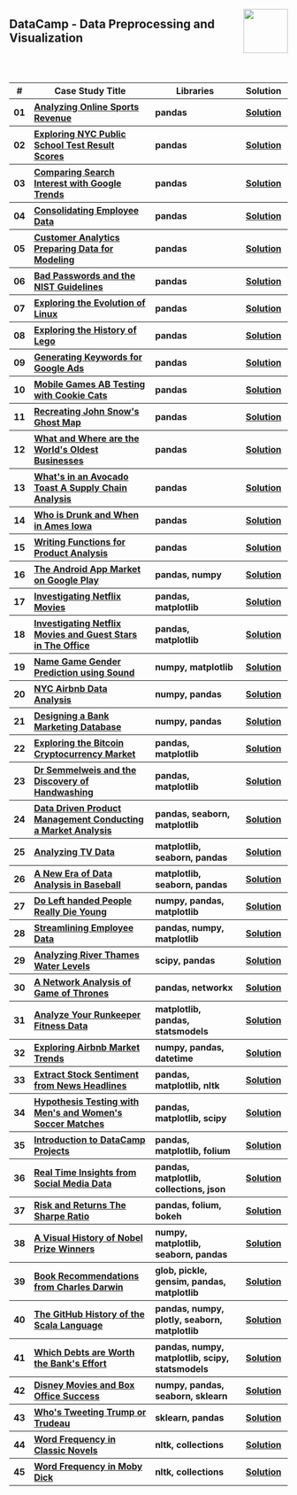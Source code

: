 <a href="/datacamp/README.md"><img align="right" width="80" src="/logos/datacamp.png"></img></a>

## DataCamp - Data Preprocessing and Visualization

<br><br>

<table>
    <head>
        <tr>
<th align="center">#</th>
<th align="center" width="600px">Case Study Title</th>
<th align="center" width="480px">Libraries</th>
<th align="center" width="120px">Solution</th>
        </tr>
    </head>
    <tbody>
        <tr>
<th align="center">01</th>
<th align="left"><a href="">Analyzing Online Sports Revenue</a></th>
<th align="left">pandas</th>
<th align="center"><a href="https://github.com/cs-MohamedAyman/Data-Science-Case-Studies/tree/master/datacamp/Data-Preprocessing-and-Visualization/Analyzing-Online-Sports-Revenue">Solution</a></th>
        </tr>
        <tr>
<th align="center">02</th>
<th align="left"><a href="">Exploring NYC Public School Test Result Scores</a></th>
<th align="left">pandas</th>
<th align="center"><a href="https://github.com/cs-MohamedAyman/Data-Science-Case-Studies/tree/master/datacamp/Data-Preprocessing-and-Visualization/Exploring-NYC-Public-School-Test-Result-Scores">Solution</a></th>
        </tr>
        <tr>
<th align="center">03</th>
<th align="left"><a href="">Comparing Search Interest with Google Trends</a></th>
<th align="left">pandas</th>
<th align="center"><a href="https://github.com/cs-MohamedAyman/Data-Science-Case-Studies/tree/master/datacamp/Data-Preprocessing-and-Visualization/Comparing-Search-Interest-with-Google-Trends">Solution</a></th>
        </tr>
        <tr>
<th align="center">04</th>
<th align="left"><a href="">Consolidating Employee Data</a></th>
<th align="left">pandas</th>
<th align="center"><a href="https://github.com/cs-MohamedAyman/Data-Science-Case-Studies/tree/master/datacamp/Data-Preprocessing-and-Visualization/Consolidating-Employee-Data">Solution</a></th>
        </tr>
        <tr>
<th align="center">05</th>
<th align="left"><a href="">Customer Analytics Preparing Data for Modeling</a></th>
<th align="left">pandas</th>
<th align="center"><a href="https://github.com/cs-MohamedAyman/Data-Science-Case-Studies/tree/master/datacamp/Data-Preprocessing-and-Visualization/Customer-Analytics-Preparing-Data-for-Modeling">Solution</a></th>
        </tr>
        <tr>
<th align="center">06</th>
<th align="left"><a href="">Bad Passwords and the NIST Guidelines</a></th>
<th align="left">pandas</th>
<th align="center"><a href="https://github.com/cs-MohamedAyman/Data-Science-Case-Studies/tree/master/datacamp/Data-Preprocessing-and-Visualization/Bad-Passwords-and-the-NIST-Guidelines">Solution</a></th>
        </tr>        
        <tr>
<th align="center">07</th>
<th align="left"><a href="">Exploring the Evolution of Linux</a></th>
<th align="left">pandas</th>
<th align="center"><a href="https://github.com/cs-MohamedAyman/Data-Science-Case-Studies/tree/master/datacamp/Data-Preprocessing-and-Visualization/Exploring-the-Evolution-of-Linux">Solution</a></th>
        </tr>
        <tr>
<th align="center">08</th>
<th align="left"><a href="">Exploring the History of Lego</a></th>
<th align="left">pandas</th>
<th align="center"><a href="https://github.com/cs-MohamedAyman/Data-Science-Case-Studies/tree/master/datacamp/Data-Preprocessing-and-Visualization/Exploring-the-History-of-Lego">Solution</a></th>
        </tr>
        <tr>
<th align="center">09</th>
<th align="left"><a href="">Generating Keywords for Google Ads</a></th>
<th align="left">pandas</th>
<th align="center"><a href="https://github.com/cs-MohamedAyman/Data-Science-Case-Studies/tree/master/datacamp/Data-Preprocessing-and-Visualization/Generating-Keywords-for-Google-Ads">Solution</a></th>
        </tr>
        <tr>
<th align="center">10</th>
<th align="left"><a href="">Mobile Games AB Testing with Cookie Cats</a></th>
<th align="left">pandas</th>
<th align="center"><a href="https://github.com/cs-MohamedAyman/Data-Science-Case-Studies/tree/master/datacamp/Data-Preprocessing-and-Visualization/Mobile-Games-AB-Testing-with-Cookie-Cats">Solution</a></th>
        </tr>
        <tr>
<th align="center">11</th>
<th align="left"><a href="">Recreating John Snow's Ghost Map</a></th>
<th align="left">pandas</th>
<th align="center"><a href="https://github.com/cs-MohamedAyman/Data-Science-Case-Studies/tree/master/datacamp/Data-Preprocessing-and-Visualization/Recreating-John-Snow's-Ghost-Map">Solution</a></th>
        </tr>
        <tr>
<th align="center">12</th>
<th align="left"><a href="">What and Where are the World's Oldest Businesses</a></th>
<th align="left">pandas</th>
<th align="center"><a href="https://github.com/cs-MohamedAyman/Data-Science-Case-Studies/tree/master/datacamp/Data-Preprocessing-and-Visualization/What-and-Where-are-the-World's-Oldest-Businesses">Solution</a></th>
        </tr>
        <tr>
<th align="center">13</th>
<th align="left"><a href="">What's in an Avocado Toast A Supply Chain Analysis</a></th>
<th align="left">pandas</th>
<th align="center"><a href="https://github.com/cs-MohamedAyman/Data-Science-Case-Studies/tree/master/datacamp/Data-Preprocessing-and-Visualization/What's-in-an-Avocado-Toast-A-Supply-Chain-Analysis">Solution</a></th>
        </tr>
        <tr>
<th align="center">14</th>
<th align="left"><a href="">Who is Drunk and When in Ames Iowa</a></th>
<th align="left">pandas</th>
<th align="center"><a href="https://github.com/cs-MohamedAyman/Data-Science-Case-Studies/tree/master/datacamp/Data-Preprocessing-and-Visualization/Who-is-Drunk-and-When-in-Ames-Iowa">Solution</a></th>
        </tr>
        <tr>
<th align="center">15</th>
<th align="left"><a href="">Writing Functions for Product Analysis</a></th>
<th align="left">pandas</th>
<th align="center"><a href="https://github.com/cs-MohamedAyman/Data-Science-Case-Studies/tree/master/datacamp/Data-Preprocessing-and-Visualization/Writing-Functions-for-Product-Analysis">Solution</a></th>
        </tr>
        <tr>
<th align="center">16</th>
<th align="left"><a href="">The Android App Market on Google Play</a></th>
<th align="left">pandas, numpy</th>
<th align="center"><a href="https://github.com/cs-MohamedAyman/Data-Science-Case-Studies/tree/master/datacamp/Data-Preprocessing-and-Visualization/The-Android-App-Market-on-Google-Play">Solution</a></th>
        </tr>
        <tr>
<th align="center">17</th>
<th align="left"><a href="">Investigating Netflix Movies</a></th>
<th align="left">pandas, matplotlib</th>
<th align="center"><a href="https://github.com/cs-MohamedAyman/Data-Science-Case-Studies/tree/master/datacamp/Data-Preprocessing-and-Visualization/Investigating-Netflix-Movies">Solution</a></th>
        </tr>
        <tr>
<th align="center">18</th>
<th align="left"><a href="">Investigating Netflix Movies and Guest Stars in The Office</a></th>
<th align="left">pandas, matplotlib</th>
<th align="center"><a href="https://github.com/cs-MohamedAyman/Data-Science-Case-Studies/tree/master/datacamp/Data-Preprocessing-and-Visualization/Investigating-Netflix-Movies-and-Guest-Stars-in-The-Office">Solution</a></th>
        </tr>
        <tr>
<th align="center">19</th>
<th align="left"><a href="">Name Game Gender Prediction using Sound</a></th>
<th align="left">numpy, matplotlib</th>
<th align="center"><a href="https://github.com/cs-MohamedAyman/Data-Science-Case-Studies/tree/master/datacamp/Data-Preprocessing-and-Visualization/Name-Game-Gender-Prediction-using-Sound">Solution</a></th>
        </tr>
        <tr>
<th align="center">20</th>
<th align="left"><a href="">NYC Airbnb Data Analysis</a></th>
<th align="left">numpy, pandas</th>
<th align="center"><a href="https://github.com/cs-MohamedAyman/Data-Science-Case-Studies/tree/master/datacamp/Data-Preprocessing-and-Visualization/NYC-Airbnb-Data-Analysis">Solution</a></th>
        </tr>
        <tr>
<th align="center">21</th>
<th align="left"><a href="">Designing a Bank Marketing Database</a></th>
<th align="left">numpy, pandas</th>
<th align="center"><a href="https://github.com/cs-MohamedAyman/Data-Science-Case-Studies/tree/master/datacamp/Data-Preprocessing-and-Visualization/Designing-a-Bank-Marketing-Database">Solution</a></th>
        </tr>
        <tr>
<th align="center">22</th>
<th align="left"><a href="">Exploring the Bitcoin Cryptocurrency Market</a></th>
<th align="left">pandas, matplotlib</th>
<th align="center"><a href="https://github.com/cs-MohamedAyman/Data-Science-Case-Studies/tree/master/datacamp/Data-Preprocessing-and-Visualization/Exploring-the-Bitcoin-Cryptocurrency-Market">Solution</a></th>
        </tr>
        <tr>
<th align="center">23</th>
<th align="left"><a href="">Dr Semmelweis and the Discovery of Handwashing</a></th>
<th align="left">pandas, matplotlib</th>
<th align="center"><a href="https://github.com/cs-MohamedAyman/Data-Science-Case-Studies/tree/master/datacamp/Data-Preprocessing-and-Visualization/Dr-Semmelweis-and-the-Discovery-of-Handwashing">Solution</a></th>
        </tr>
        <tr>
<th align="center">24</th>
<th align="left"><a href="">Data Driven Product Management Conducting a Market Analysis</a></th>
<th align="left">pandas, seaborn, matplotlib</th>
<th align="center"><a href="https://github.com/cs-MohamedAyman/Data-Science-Case-Studies/tree/master/datacamp/Data-Preprocessing-and-Visualization/Data-Driven-Product-Management-Conducting-a-Market-Analysis">Solution</a></th>
        </tr>
        <tr>
<th align="center">25</th>
<th align="left"><a href="">Analyzing TV Data</a></th>
<th align="left">matplotlib, seaborn, pandas</th>
<th align="center"><a href="https://github.com/cs-MohamedAyman/Data-Science-Case-Studies/tree/master/datacamp/Data-Preprocessing-and-Visualization/Analyzing-TV-Data">Solution</a></th>
        </tr>
        <tr>
<th align="center">26</th>
<th align="left"><a href="">A New Era of Data Analysis in Baseball</a></th>
<th align="left">matplotlib, seaborn, pandas</th>
<th align="center"><a href="https://github.com/cs-MohamedAyman/Data-Science-Case-Studies/tree/master/datacamp/Data-Preprocessing-and-Visualization/A-New-Era-of-Data-Analysis-in-Baseball">Solution</a></th>
        </tr>
        <tr>
<th align="center">27</th>
<th align="left"><a href="">Do Left handed People Really Die Young</a></th>
<th align="left">numpy, pandas, matplotlib</th>
<th align="center"><a href="https://github.com/cs-MohamedAyman/Data-Science-Case-Studies/tree/master/datacamp/Data-Preprocessing-and-Visualization/Do-Left-handed-People-Really-Die-Young">Solution</a></th>
        </tr>
        <tr>
<th align="center">28</th>
<th align="left"><a href="">Streamlining Employee Data</a></th>
<th align="left">pandas, numpy, matplotlib</th>
<th align="center"><a href="https://github.com/cs-MohamedAyman/Data-Science-Case-Studies/tree/master/datacamp/Data-Preprocessing-and-Visualization/Streamlining-Employee-Data">Solution</a></th>
        </tr>
        <tr>
<th align="center">29</th>
<th align="left"><a href="">Analyzing River Thames Water Levels</a></th>
<th align="left">scipy, pandas</th>
<th align="center"><a href="https://github.com/cs-MohamedAyman/Data-Science-Case-Studies/tree/master/datacamp/Data-Preprocessing-and-Visualization/Analyzing-River-Thames-Water-Levels">Solution</a></th>
        </tr>
        <tr>
<th align="center">30</th>
<th align="left"><a href="">A Network Analysis of Game of Thrones</a></th>
<th align="left">pandas, networkx</th>
<th align="center"><a href="https://github.com/cs-MohamedAyman/Data-Science-Case-Studies/tree/master/datacamp/Data-Preprocessing-and-Visualization/A-Network-Analysis-of-Game-of-Thrones">Solution</a></th>
        </tr>
        <tr>
<th align="center">31</th>
<th align="left"><a href="">Analyze Your Runkeeper Fitness Data</a></th>
<th align="left">matplotlib, pandas, statsmodels</th>
<th align="center"><a href="https://github.com/cs-MohamedAyman/Data-Science-Case-Studies/tree/master/datacamp/Data-Preprocessing-and-Visualization/Analyze-Your-Runkeeper-Fitness-Data">Solution</a></th>
        </tr>
        <tr>
<th align="center">32</th>
<th align="left"><a href="">Exploring Airbnb Market Trends</a></th>
<th align="left">numpy, pandas, datetime</th>
<th align="center"><a href="https://github.com/cs-MohamedAyman/Data-Science-Case-Studies/tree/master/datacamp/Data-Preprocessing-and-Visualization/Exploring-Airbnb-Market-Trends">Solution</a></th>
        </tr>
        <tr>
<th align="center">33</th>
<th align="left"><a href="">Extract Stock Sentiment from News Headlines</a></th>
<th align="left">pandas, matplotlib, nltk</th>
<th align="center"><a href="https://github.com/cs-MohamedAyman/Data-Science-Case-Studies/tree/master/datacamp/Data-Preprocessing-and-Visualization/Extract-Stock-Sentiment-from-News-Headlines">Solution</a></th>
        </tr>
        <tr>
<th align="center">34</th>
<th align="left"><a href="">Hypothesis Testing with Men's and Women's Soccer Matches</a></th>
<th align="left">pandas, matplotlib, scipy</th>
<th align="center"><a href="https://github.com/cs-MohamedAyman/Data-Science-Case-Studies/tree/master/datacamp/Data-Preprocessing-and-Visualization/Hypothesis-Testing-with-Men's-and-Women's-Soccer-Matches">Solution</a></th>
        </tr>
        <tr>
<th align="center">35</th>
<th align="left"><a href="">Introduction to DataCamp Projects</a></th>
<th align="left">pandas, matplotlib, folium</th>
<th align="center"><a href="https://github.com/cs-MohamedAyman/Data-Science-Case-Studies/tree/master/datacamp/Data-Preprocessing-and-Visualization/Introduction-to-DataCamp-Projects">Solution</a></th>
        </tr>
        <tr>
<th align="center">36</th>
<th align="left"><a href="">Real Time Insights from Social Media Data</a></th>
<th align="left">pandas, matplotlib, collections, json</th>
<th align="center"><a href="https://github.com/cs-MohamedAyman/Data-Science-Case-Studies/tree/master/datacamp/Data-Preprocessing-and-Visualization/Real-Time-Insights-from-Social-Media-Data">Solution</a></th>
        </tr>
        <tr>
<th align="center">37</th>
<th align="left"><a href="">Risk and Returns The Sharpe Ratio</a></th>
<th align="left">pandas, folium, bokeh</th>
<th align="center"><a href="https://github.com/cs-MohamedAyman/Data-Science-Case-Studies/tree/master/datacamp/Data-Preprocessing-and-Visualization/Risk-and-Returns-The-Sharpe-Ratio">Solution</a></th>
        </tr>
        <tr>
<th align="center">38</th>
<th align="left"><a href="">A Visual History of Nobel Prize Winners</a></th>
<th align="left">numpy, matplotlib, seaborn, pandas</th>
<th align="center"><a href="https://github.com/cs-MohamedAyman/Data-Science-Case-Studies/tree/master/datacamp/Data-Preprocessing-and-Visualization/A-Visual-History-of-Nobel-Prize-Winners">Solution</a></th>
        </tr>
        <tr>
<th align="center">39</th>
<th align="left"><a href="">Book Recommendations from Charles Darwin</a></th>
<th align="left">glob, pickle, gensim, pandas, matplotlib</th>
<th align="center"><a href="https://github.com/cs-MohamedAyman/Data-Science-Case-Studies/tree/master/datacamp/Data-Preprocessing-and-Visualization/Book-Recommendations-from-Charles-Darwin">Solution</a></th>
        </tr>
        <tr>
<th align="center">40</th>
<th align="left"><a href="">The GitHub History of the Scala Language</a></th>
<th align="left">pandas, numpy, plotly, seaborn, matplotlib</th>
<th align="center"><a href="https://github.com/cs-MohamedAyman/Data-Science-Case-Studies/tree/master/datacamp/Data-Preprocessing-and-Visualization/The-GitHub-History-of-the-Scala-Language">Solution</a></th>
        </tr>
        <tr>
<th align="center">41</th>
<th align="left"><a href="">Which Debts are Worth the Bank's Effort</a></th>
<th align="left">pandas, numpy, matplotlib, scipy, statsmodels</th>
<th align="center"><a href="https://github.com/cs-MohamedAyman/Data-Science-Case-Studies/tree/master/datacamp/Data-Preprocessing-and-Visualization/Which-Debts-are-Worth-the-Bank's-Effort">Solution</a></th>
        </tr>
        <tr>
<th align="center">42</th>
<th align="left"><a href="">Disney Movies and Box Office Success</a></th>
<th align="left">numpy, pandas, seaborn, sklearn</th>
<th align="center"><a href="https://github.com/cs-MohamedAyman/Data-Science-Case-Studies/tree/master/datacamp/Data-Preprocessing-and-Visualization/Disney-Movies-and-Box-Office-Success">Solution</a></th>
        </tr>
        <tr>
<th align="center">43</th>
<th align="left"><a href="">Who's Tweeting Trump or Trudeau</a></th>
<th align="left">sklearn, pandas</th>
<th align="center"><a href="https://github.com/cs-MohamedAyman/Data-Science-Case-Studies/tree/master/datacamp/Data-Preprocessing-and-Visualization/Who's-Tweeting-Trump-or-Trudeau">Solution</a></th>
        </tr>
        <tr>
<th align="center">44</th>
<th align="left"><a href="">Word Frequency in Classic Novels</a></th>
<th align="left">nltk, collections</th>
<th align="center"><a href="https://github.com/cs-MohamedAyman/Data-Science-Case-Studies/tree/master/datacamp/Data-Preprocessing-and-Visualization/Word-Frequency-in-Classic-Novels">Solution</a></th>
        </tr>
        <tr>
<th align="center">45</th>
<th align="left"><a href="">Word Frequency in Moby Dick</a></th>
<th align="left">nltk, collections</th>
<th align="center"><a href="https://github.com/cs-MohamedAyman/Data-Science-Case-Studies/tree/master/datacamp/Data-Preprocessing-and-Visualization/Word-Frequency-in-Moby-Dick">Solution</a></th>
        </tr>
    </tbody>
</table>

